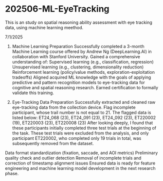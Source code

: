 # 202506-ML-EyeTracking
This is an study on spatial reasoning ability assessment with eye tracking data, using machine learning meethod.

7/1/2025
1. Machine Learning Preparation
Successfully completed a 3-month Machine Learning course offered by Andrew Ng (DeepLearning.AI) in collaboration with Stanford University.
Gained a comprehensive understanding of:
  Supervised learning (e.g., classification, regression)
  Unsupervised learning (e.g., clustering, dimensionality reduction)
  Reinforcement learning (policy/value methods, exploration-exploitation tradeoffs)
Aligned acquired ML knowledge with the goals of applying predictive and pattern recognition models to eye-tracking data for cognitive and spatial reasoning research.
Earned certification to formally validate this training.

2. Eye-Tracking Data Preparation
Successfully extracted and cleaned raw eye-tracking data from the collection device. Flag incomplete participant, whose trail number is not equal to 21. The flagged data is listed below:
  ET24_068 (23), ET24_091 (23), ET24_092 (23), ET220002 (19), ET220003 (23), ET220008 (23)
After looking deeply, I found that these participants initially completed three test trials at the beginning of the task. These test trials were excluded from the analysis, and only participant ET220002, who completed only 19 trials in total, was subsequently removed from the dataset.

Data format standardization (fixation, saccade, and AOI metrics)
Preliminary quality check and outlier detection
Removal of incomplete trials and correction of timestamp alignment issues
Ensured data is ready for feature engineering and machine learning model development in the next research phase.
